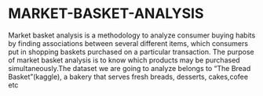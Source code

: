 # MARKET-BASKET-ANALYSIS

Market basket analysis is a methodology to analyze consumer buying habits by finding associations between several different items, which consumers put in shopping baskets purchased on a particular transaction. The purpose of market basket analysis is to know which products may be purchased simultaneously.The dataset we are going to analyze belongs to “The Bread Basket”(kaggle), a bakery that serves fresh breads, desserts, cakes,cofee etc
